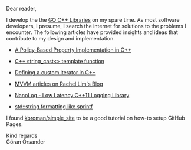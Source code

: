 Dear reader,

I develop the the [GO C++ Libraries](https://goranorsander.github.io/go_libs/)
on my spare time. As most software developers, I presume,
I search the internet for solutions to the problems I
encounter. The following articles have provided insights
and ideas that contribute to my design and implementation.

* [A Policy-Based Property Implementation in C++](https://cheind.wordpress.com/2011/12/13/a-policy-based-property-implementation-in-c/)

* [C++ string_cast<> template function](https://codereview.stackexchange.com/questions/1205/c-string-cast-template-function)

* [Defining a custom iterator in C++](https://lorenzotoso.wordpress.com/2016/01/13/defining-a-custom-iterator-in-c/)

* [MVVM articles on Rachel Lim's Blog](https://rachel53461.wordpress.com/category/mvvm/)

* [NanoLog - Low Latency C++11 Logging Library](https://github.com/Iyengar111/NanoLog)

* [std::string formatting like sprintf](http://stackoverflow.com/questions/2342162/stdstring-formatting-like-sprintf)

I found [kbroman/simple_site](https://github.com/kbroman/simple_site)
to be a good tutorial on how-to setup GitHub Pages.

Kind regards  
Göran Orsander